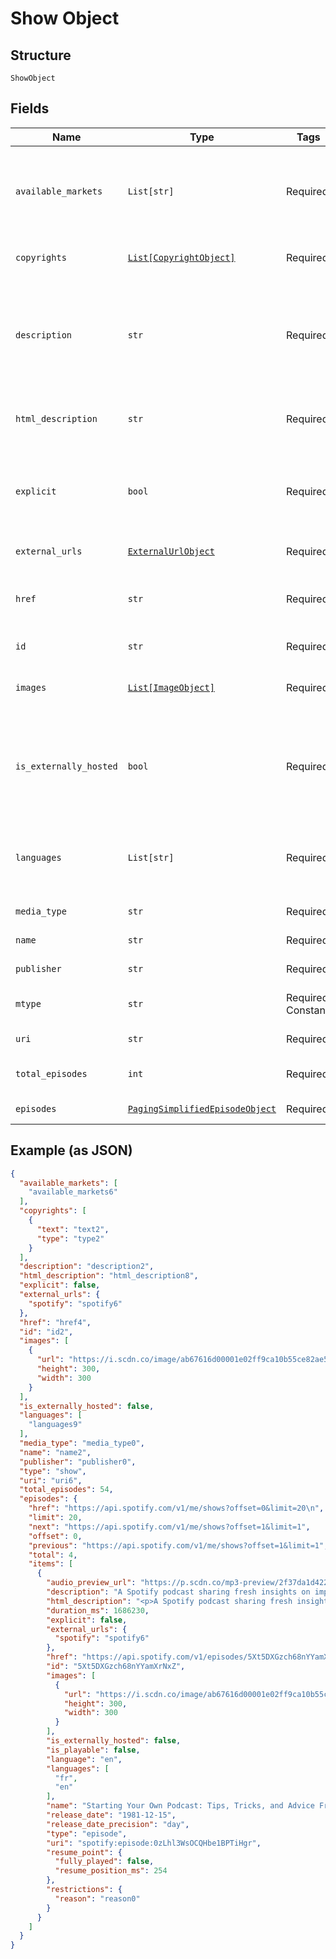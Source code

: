 
# Show Object

## Structure

`ShowObject`

## Fields

| Name | Type | Tags | Description |
|  --- | --- | --- | --- |
| `available_markets` | `List[str]` | Required | A list of the countries in which the show can be played, identified by their [ISO 3166-1 alpha-2](http://en.wikipedia.org/wiki/ISO_3166-1_alpha-2) code. |
| `copyrights` | [`List[CopyrightObject]`](../../doc/models/copyright-object.md) | Required | The copyright statements of the show. |
| `description` | `str` | Required | A description of the show. HTML tags are stripped away from this field, use `html_description` field in case HTML tags are needed. |
| `html_description` | `str` | Required | A description of the show. This field may contain HTML tags. |
| `explicit` | `bool` | Required | Whether or not the show has explicit content (true = yes it does; false = no it does not OR unknown). |
| `external_urls` | [`ExternalUrlObject`](../../doc/models/external-url-object.md) | Required | External URLs for this show. |
| `href` | `str` | Required | A link to the Web API endpoint providing full details of the show. |
| `id` | `str` | Required | The [Spotify ID](/documentation/web-api/concepts/spotify-uris-ids) for the show. |
| `images` | [`List[ImageObject]`](../../doc/models/image-object.md) | Required | The cover art for the show in various sizes, widest first. |
| `is_externally_hosted` | `bool` | Required | True if all of the shows episodes are hosted outside of Spotify's CDN. This field might be `null` in some cases. |
| `languages` | `List[str]` | Required | A list of the languages used in the show, identified by their [ISO 639](https://en.wikipedia.org/wiki/ISO_639) code. |
| `media_type` | `str` | Required | The media type of the show. |
| `name` | `str` | Required | The name of the episode. |
| `publisher` | `str` | Required | The publisher of the show. |
| `mtype` | `str` | Required, Constant | The object type.<br><br>**Value**: `'show'` |
| `uri` | `str` | Required | The [Spotify URI](/documentation/web-api/concepts/spotify-uris-ids) for the show. |
| `total_episodes` | `int` | Required | The total number of episodes in the show. |
| `episodes` | [`PagingSimplifiedEpisodeObject`](../../doc/models/paging-simplified-episode-object.md) | Required | The episodes of the show. |

## Example (as JSON)

```json
{
  "available_markets": [
    "available_markets6"
  ],
  "copyrights": [
    {
      "text": "text2",
      "type": "type2"
    }
  ],
  "description": "description2",
  "html_description": "html_description8",
  "explicit": false,
  "external_urls": {
    "spotify": "spotify6"
  },
  "href": "href4",
  "id": "id2",
  "images": [
    {
      "url": "https://i.scdn.co/image/ab67616d00001e02ff9ca10b55ce82ae553c8228\n",
      "height": 300,
      "width": 300
    }
  ],
  "is_externally_hosted": false,
  "languages": [
    "languages9"
  ],
  "media_type": "media_type0",
  "name": "name2",
  "publisher": "publisher0",
  "type": "show",
  "uri": "uri6",
  "total_episodes": 54,
  "episodes": {
    "href": "https://api.spotify.com/v1/me/shows?offset=0&limit=20\n",
    "limit": 20,
    "next": "https://api.spotify.com/v1/me/shows?offset=1&limit=1",
    "offset": 0,
    "previous": "https://api.spotify.com/v1/me/shows?offset=1&limit=1",
    "total": 4,
    "items": [
      {
        "audio_preview_url": "https://p.scdn.co/mp3-preview/2f37da1d4221f40b9d1a98cd191f4d6f1646ad17",
        "description": "A Spotify podcast sharing fresh insights on important topics of the moment—in a way only Spotify can. You’ll hear from experts in the music, podcast and tech industries as we discover and uncover stories about our work and the world around us.\n",
        "html_description": "<p>A Spotify podcast sharing fresh insights on important topics of the moment—in a way only Spotify can. You’ll hear from experts in the music, podcast and tech industries as we discover and uncover stories about our work and the world around us.</p>\n",
        "duration_ms": 1686230,
        "explicit": false,
        "external_urls": {
          "spotify": "spotify6"
        },
        "href": "https://api.spotify.com/v1/episodes/5Xt5DXGzch68nYYamXrNxZ",
        "id": "5Xt5DXGzch68nYYamXrNxZ",
        "images": [
          {
            "url": "https://i.scdn.co/image/ab67616d00001e02ff9ca10b55ce82ae553c8228\n",
            "height": 300,
            "width": 300
          }
        ],
        "is_externally_hosted": false,
        "is_playable": false,
        "language": "en",
        "languages": [
          "fr",
          "en"
        ],
        "name": "Starting Your Own Podcast: Tips, Tricks, and Advice From Anchor Creators\n",
        "release_date": "1981-12-15",
        "release_date_precision": "day",
        "type": "episode",
        "uri": "spotify:episode:0zLhl3WsOCQHbe1BPTiHgr",
        "resume_point": {
          "fully_played": false,
          "resume_position_ms": 254
        },
        "restrictions": {
          "reason": "reason0"
        }
      }
    ]
  }
}
```

